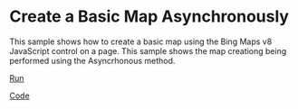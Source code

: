 # Create a Basic Map Asynchronously

This sample shows how to create a basic map using the Bing Maps v8 JavaScript control on a page. This sample shows the map creationg being performed using the Asyncrhonous method.

[Run](http://crpietschmann.github.io/bingmaps-v8-quickstart-samples/101-map-async/)

[Code](index.htm)